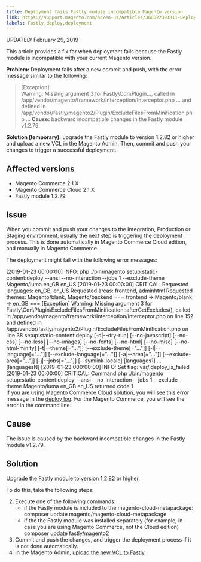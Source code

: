 ```yaml
---
title: Deployment fails Fastly module incompatible Magento version 
link: https://support.magento.com/hc/en-us/articles/360022391811-Deployment-fails-Fastly-module-incompatible-Magento-version-
labels: Fastly,deploy,deployment
---
```


UPDATED: February 29, 2019

 This article provides a fix for when deployment fails because the Fastly module is incompatible with your current Magento version.

 **Problem:** Deployment fails after a new commit and push, with the error message similar to the following:

 
> [Exception]  
>  Warning: Missing argument 3 for Fastly\Cdn\Plugin\..., called in /app/vendor/magento/framework/Interception/Interceptor.php ... and defined in /app/vendor/fastly/magento2/Plugin/ExcludeFilesFromMinification.php ... **Cause:** backward incompatible changes in the Fastly module v1.2.79.

 **Solution (temporary):** upgrade the Fastly module to version 1.2.82 or higher and upload a new VCL in the Magento Admin. Then, commit and push your changes to trigger a successful deployment. 

 Affected versions
-----------------

 
 * Magento Commerce 2.1.X
 * Magento Commerce Cloud 2.1.X 
 * Fastly module 1.2.79
 
 Issue
-----

 When you commit and push your changes to the Integration, Production or Staging environment, usually the next step is triggering the deployment process. This is done automatically in Magento Commerce Cloud edition, and manually in Magento Commerce. 

 The deployment might fail with the following error messages:

  [2019-01-23 00:00:00] INFO: php ./bin/magento setup:static-content:deploy --ansi --no-interaction --jobs 1 --exclude-theme Magento/luma en\_GB en\_US [2019-01-23 00:00:00] CRITICAL: Requested languages: en\_GB, en\_US Requested areas: frontend, adminhtml Requested themes: Magento/blank, Magento/backend === frontend -> Magento/blank -> en\_GB === [Exception] Warning: Missing argument 3 for Fastly\Cdn\Plugin\ExcludeFilesFromMinification::afterGetExcludes(), called in /app/vendor/magento/framework/Interception/Interceptor.php on line 152 and defined in /app/vendor/fastly/magento2/Plugin/ExcludeFilesFromMinification.php on line 38 setup:static-content:deploy [-d|--dry-run] [--no-javascript] [--no-css] [--no-less] [--no-images] [--no-fonts] [--no-html] [--no-misc] [--no-html-minify] [-t|--theme[="..."]] [--exclude-theme[="..."]] [-l|--language[="..."]] [--exclude-language[="..."]] [-a|--area[="..."]] [--exclude-area[="..."]] [-j|--jobs[="..."]] [--symlink-locale] [languages1] ... [languagesN] [2019-01-23 000:00:00] INFO: Set flag: var/.deploy\_is\_failed [2019-01-23 00:00:00] CRITICAL: Command php ./bin/magento setup:static-content:deploy --ansi --no-interaction --jobs 1 --exclude-theme Magento/luma en\_GB en\_US returned code 1   
 If you are using Magento Commerce Cloud solution, you will see this error message in the [deploy log](https://devdocs.magento.com/guides/v2.3/cloud/trouble/environments-logs.html#log-deploy-log). For the Magento Commerce, you will see the error in the command line.

 Cause
-----

 The issue is caused by the backward incompatible changes in the Fastly module v1.2.79.

 Solution
--------

 Upgrade the Fastly module to version 1.2.82 or higher.

 To do this, take the following steps:

 
 2. Execute one of the following commands: 
	 * if the Fastly module is included to the magento-cloud-metapackage: composer update magento/magento-cloud-metapackage 
	 * if the the Fastly module was installed separately (for example, in case you are using Magento Commerce, not the Cloud edition) composer update fastly/magento2 
 4. Commit and push the changes, and trigger the deployment process if it is not done automatically. 
 6. In the Magento Admin, [upload the new VCL to Fastly](https://devdocs.magento.com/guides/v2.3/cloud/cdn/configure-fastly.html#upload-vcl-snippets). 
 
 